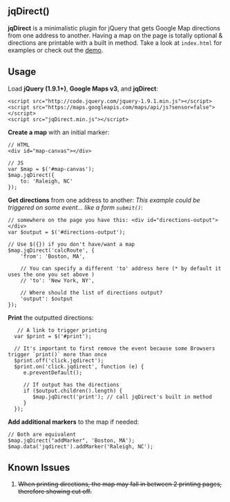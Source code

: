 ## jqDirect()

**jqDirect** is a minimalistic plugin for jQuery that gets Google Map directions from one address to another. Having a map 
on the page is totally optional & directions are printable with a built in method. Take a look at `index.html` for 
examples or check out the [demo](http://istocode.com/shared/jqDirect/).

## Usage
Load **jQuery (1.9.1+)**, **Google Maps v3**, and **jqDirect**:

	<script src="http://code.jquery.com/jquery-1.9.1.min.js"></script>
	<script src="https://maps.googleapis.com/maps/api/js?sensor=false"></script>
	<script src="jqDirect.min.js"></script>	
 
**Create a map** with an initial marker:
	
	// HTML
	<div id="map-canvas"></div>

	// JS
	var $map = $('#map-canvas');
	$map.jqDirect({
		to: 'Raleigh, NC'
	});


**Get directions** from one address to another:
_This example could be triggered on some event... like a form `submit()`_:
	
	// somewhere on the page you have this: <div id="directions-output"></div>
	var $output = $('#directions-output');
	
	// Use $({}) if you don't have/want a map
	$map.jqDirect('calcRoute', {
		'from': 'Boston, MA', 

		// You can specify a different 'to' address here (* by default it uses the one you set above )
		// 'to': 'New York, NY',

		// Where should the list of directions output?
		'output': $output
	});
	
**Print** the outputted directions:

       // A link to trigger printing
      var $print = $('#print');

      // It's important to first remove the event because some Browsers trigger `print()` more than once
      $print.off('click.jqdirect');
      $print.on('click.jqdirect', function (e) {
         e.preventDefault();

         // If output has the directions
         if ($output.children().length) {
            $map.jqDirect('print'); // call jqDirect's built in method
         }
      });
      
**Add additional markers** to the map if needed:
	
	// Both are equivalent
	$map.jqDirect("addMarker", 'Boston, MA');
	$map.data('jqdirect').addMarker('Raleigh, NC');
	
	
## Known Issues

1. <del>When printing directions, the map may fall in between 2 printing pages, therefore showing cut off.</del>

